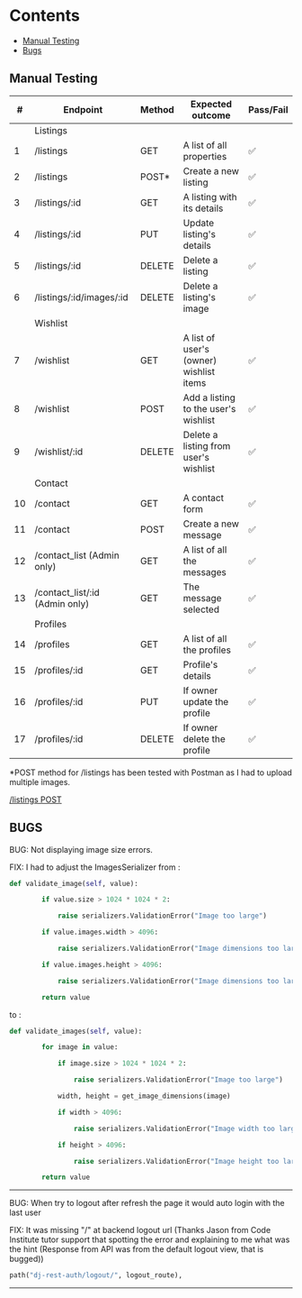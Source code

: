 # Contents

* [Manual Testing](#manual-testing)
* [Bugs](#bugs)

## Manual Testing

| # | Endpoint | Method | Expected outcome | Pass/Fail |
| -- | --- | --- | --- | --- |
| | Listings | | | |
| 1 | /listings | GET | A list of all properties | ✅ |
| 2 | /listings | POST* | Create a new listing | ✅ |
| 3 | /listings/:id | GET | A listing with its details | ✅ |
| 4 | /listings/:id | PUT | Update listing's details | ✅ |
| 5 | /listings/:id | DELETE | Delete a listing | ✅ |
| 6 | /listings/:id/images/:id | DELETE | Delete a listing's image | ✅ |
| | Wishlist | | | |
| 7 | /wishlist | GET | A list of user's (owner) wishlist items | ✅ |
| 8 | /wishlist | POST | Add a listing to the user's wishlist | ✅ |
| 9 | /wishlist/:id | DELETE | Delete a listing from user's wishlist | ✅ |
| | Contact | | | |
| 10 | /contact | GET | A contact form | ✅ |
| 11 | /contact | POST | Create a new message | ✅ |
| 12 | /contact_list (Admin only) | GET | A list of all the messages | ✅ |
| 13 | /contact_list/:id (Admin only) | GET | The message selected | ✅ |
| | Profiles | | | |
| 14 | /profiles | GET | A list of all the profiles | ✅ |
| 15 | /profiles/:id | GET | Profile's details | ✅ |
| 16 | /profiles/:id | PUT | If owner update the profile | ✅ |
| 17 | /profiles/:id | DELETE | If owner delete the profile | ✅ |

*POST method for /listings has been tested with Postman as I had to upload multiple images.

[/listings POST](/documentation/testing/POST_listings.png)

## BUGS

BUG: Not displaying image size errors.

FIX: I had to adjust the ImagesSerializer from :

```python
def validate_image(self, value):

        if value.size > 1024 * 1024 * 2:

            raise serializers.ValidationError("Image too large")

        if value.images.width > 4096:

            raise serializers.ValidationError("Image dimensions too large")

        if value.images.height > 4096:

            raise serializers.ValidationError("Image dimensions too large")

        return value
```

to :

```python
def validate_images(self, value):

        for image in value:

            if image.size > 1024 * 1024 * 2:

                raise serializers.ValidationError("Image too large")

            width, height = get_image_dimensions(image)

            if width > 4096:

                raise serializers.ValidationError("Image width too large")

            if height > 4096:

                raise serializers.ValidationError("Image height too large")

        return value
```

___

BUG: When try to logout after refresh the page it would auto login with the last user

FIX: It was missing "/" at backend logout url (Thanks Jason from Code Institute tutor support that spotting the error and
explaining to me what was the hint (Response from API was from the default logout view, that is bugged))

```python
path("dj-rest-auth/logout/", logout_route),
```

___
